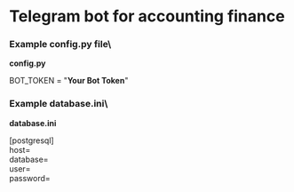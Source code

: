 # Telegram bot for accounting finance

### Example config.py file\
**config.py**

BOT_TOKEN = "**Your Bot Token**"

### Example database.ini\
**database.ini**

[postgresql]\
host=\
database=\
user=\
password=